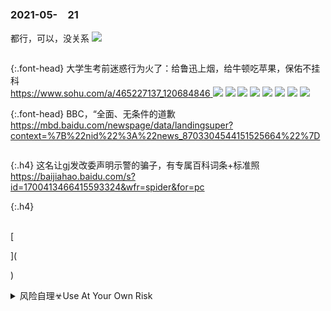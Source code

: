 ### 2021-05-　21

都行，可以，没关系
![](http://p6.itc.cn/images01/20210508/0e1a088d3cbe4b91abc45ce2f4b061f7.jpeg)
```note
```

{:.font-head}
大学生考前迷惑行为火了：给鲁迅上烟，给牛顿吃苹果，保佑不挂科
<br>[
https://www.sohu.com/a/465227137_120684846
](
https://www.sohu.com/a/465227137_120684846
)
![](https://p6.itc.cn/images01/20210508/0e1a088d3cbe4b91abc45ce2f4b061f7.jpeg)
![](https://p7.itc.cn/images01/20210508/7b8327bc66bf4bba8624da39ceb81048.jpeg)
![](https://p8.itc.cn/images01/20210508/084203492d5a4849b0f551cf0e7f0931.jpeg)
![](https://p5.itc.cn/images01/20210508/0af6db92aa824638aed79faefa73c5ff.jpeg)
![](https://p5.itc.cn/images01/20210508/dea74601cf6e42bdb189d27075cc29d5.jpeg)
![](https://p7.itc.cn/images01/20210508/885c1d0ab28e42b4ada3e12dfcc7094c.jpeg)
![](https://p2.itc.cn/images01/20210508/f12feb1b956d4584bac678f626e5c687.jpeg)
![](https://p3.itc.cn/images01/20210508/649226964961426cb8a5e53aa2d0a3a2.jpeg)

{:.font-head}
BBC，“全面、无条件的道歉
<br>[
https://mbd.baidu.com/newspage/data/landingsuper?context=%7B%22nid%22%3A%22news_8703304544151525664%22%7D
](
https://mbd.baidu.com/newspage/data/landingsuper?context=%7B%22nid%22%3A%22news_8703304544151525664%22%7D
)
```tip
```

{:.h4}
这名让gj发改委声明示警的骗子，有专属百科词条+标准照
<br>[
https://baijiahao.baidu.com/s?id=1700413466415593324&wfr=spider&for=pc
](
https://baijiahao.baidu.com/s?id=1700413466415593324&wfr=spider&for=pc
)

{:.h4}

<br>[

](

)

<details>
<summary>风险自理☣Use At Your Own Risk</summary>

<br>
xjp忆插队岁月：扛200斤麦子 十里山路不换肩
<br>
http://www.taihainet.com/news/txnews/cnnews/sh/2012-11-14/978054.html
<br>

<br>
视频xjp奥巴马散步交谈 称每天游泳一千米
<br>
http://news.cntv.cn/2013/06/09/VIDE1370735042079154.shtml
<br>

<br>

<br>

<br>

</details>
